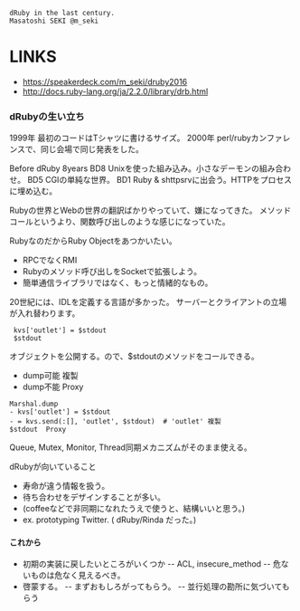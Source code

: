 
```
dRuby in the last century.
Masatoshi SEKI @m_seki
```

LINKS
=======

- https://speakerdeck.com/m_seki/druby2016
- http://docs.ruby-lang.org/ja/2.2.0/library/drb.html


### dRubyの生い立ち

1999年 最初のコードはTシャツに書けるサイズ。
2000年 perl/rubyカンファレンスで、同じ会場で同じ発表をした。


Before dRuby 8years
BD8 Unixを使った組み込み。小さなデーモンの組み合わせ。
BD5 CGIの単純な世界。
BD1 Ruby & shttpsrvに出会う。HTTPをプロセスに埋め込む。

Rubyの世界とWebの世界の翻訳ばかりやっていて、嫌になってきた。
メソッドコールというより、関数呼び出しのような感じになっていた。


RubyなのだからRuby Objectをあつかいたい。
- RPCでなくRMI
- Rubyのメソッド呼び出しをSocketで拡張しよう。
- 簡単通信ライブラリではなく、もっと情緒的なもの。


20世紀には、IDLを定義する言語が多かった。
サーバーとクライアントの立場が入れ替わります。
```
 kvs['outlet'] = $stdout
 $stdout
```

オブジェクトを公開する。ので、$stdoutのメソッドをコールできる。

- dump可能 複製
- dump不能 Proxy


```
Marshal.dump
- kvs['outlet'] = $stdout
- = kvs.send(:[], 'outlet', $stdout)  # 'outlet' 複製
$stdout  Proxy
```

Queue, Mutex, Monitor, Thread同期メカニズムがそのまま使える。

dRubyが向いていること
- 寿命が違う情報を扱う。
- 待ち合わせをデザインすることが多い。
- (coffeeなどで非同期になれたうえで使うと、結構いいと思う。)
- ex. prototyping Twitter. ( dRuby/Rinda だった。)


#### これから

- 初期の実装に戻したいところがいくつか
-- ACL, insecure_method
-- 危ないものは危なく見えるべき。
- 啓蒙する。
-- まずおもしろがってもらう。
-- 並行処理の勘所に気づいてもらう

